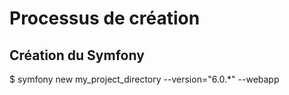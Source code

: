 # Processus de création
## Création du Symfony
$ symfony new my_project_directory --version="6.0.*" --webapp
